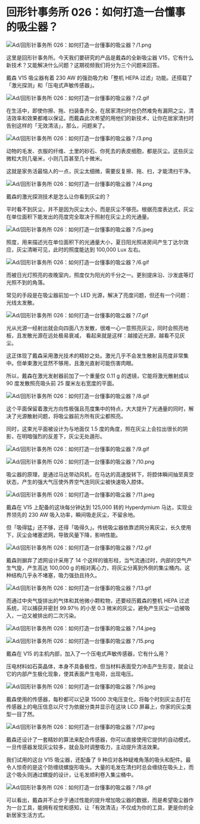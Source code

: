 # 回形针事务所 026：如何打造一台懂事的吸尘器？

![Ad/回形针事务所 026：如何打造一台懂事的吸尘器？/1.png](https://cdn.jsdelivr.net/gh/ipaperclip-icu/static/image/文字稿/Ad/回形针事务所%20026：如何打造一台懂事的吸尘器？/1.png)

这里是回形针事务所。今天我们要研究的产品是戴森的全新吸尘器 V15，它有什么新技术？又能解决什么问题？这期视频我们将分为三个问题来回答。

戴森 V15 吸尘器有着 230 AW 的强劲吸力和「整机 HEPA 过滤」功能。还搭载了「激光探测」和「压电式声敏传感器」。

![Ad/回形针事务所 026：如何打造一台懂事的吸尘器？/2.gif](https://cdn.jsdelivr.net/gh/ipaperclip-icu/static/image/文字稿/Ad/回形针事务所%20026：如何打造一台懂事的吸尘器？/2.gif)

在生活中，即使你擦、拖、扫装备齐全，在居家清扫时也仍然难免有漏网之尘，清洁效率和效果都难以保证。而戴森此次希望的用他们的新技术，让你在居家清扫时告别这样的「无效清洁」，那么，问题来了。

![Ad/回形针事务所 026：如何打造一台懂事的吸尘器？/3.png](https://cdn.jsdelivr.net/gh/ipaperclip-icu/static/image/文字稿/Ad/回形针事务所%20026：如何打造一台懂事的吸尘器？/3.png)

动物的毛发、衣服的纤维、土里的砂石、你死去的表皮细胞，都是灰尘。这些灰尘微粒大则几毫米，小则几百甚至几十微米。

这就是家务活最恼人的一点，灰尘太细微，需要反复擦、拖、扫，才能清扫干净。

![Ad/回形针事务所 026：如何打造一台懂事的吸尘器？/4.png](https://cdn.jsdelivr.net/gh/ipaperclip-icu/static/image/文字稿/Ad/回形针事务所%20026：如何打造一台懂事的吸尘器？/4.png)

戴森的激光探测技术是怎么让你看到灰尘的？

平时看不到灰尘，并不是因为灰尘太小，而是灰尘不够亮。根据亮度表达式，灰尘在单位面积下能发出的亮度完全取决于照射在灰尘上的光通量。

![Ad/回形针事务所 026：如何打造一台懂事的吸尘器？/5.jpeg](https://cdn.jsdelivr.net/gh/ipaperclip-icu/static/image/文字稿/Ad/回形针事务所%20026：如何打造一台懂事的吸尘器？/5.jpeg)

照度，用来描述光在单位面积下的光通量大小，夏日阳光照进房间产生丁达尔效应，灰尘清晰可见，此时的照度能达到 100,000 Lux 左右。

![Ad/回形针事务所 026：如何打造一台懂事的吸尘器？/6.gif](https://cdn.jsdelivr.net/gh/ipaperclip-icu/static/image/文字稿/Ad/回形针事务所%20026：如何打造一台懂事的吸尘器？/6.gif)

而被日光灯照亮的夜晚室内，照度仅为阳光的千分之一。更别提床沿、沙发底等灯光照不到的角落。

常见的手段是在吸尘器前加一个 LED 光源，解决了亮度问题，但还有一个问题：光线太发散。

![Ad/回形针事务所 026：如何打造一台懂事的吸尘器？/7.gif](https://cdn.jsdelivr.net/gh/ipaperclip-icu/static/image/文字稿/Ad/回形针事务所%20026：如何打造一台懂事的吸尘器？/7.gif)

光从光源一经射出就会向四面八方发散，很难一心一意照亮灰尘，同时会照亮地板，且发散光源在远处极易衰减， 看起来就是这样：越接近光源，越看不见灰尘。

这正体现了戴森采用激光技术的精妙之处。激光几乎不会发生散射且亮度非常集中。但单束激光显然不够用，且激光直射可能伤害肉眼。

所以，戴森在激光发射器前加了一个重量仅 0.11 g 的透镜，它能将激光散射成以 90 度发散照亮吸头前 25 厘米左右宽度的平面。

![Ad/回形针事务所 026：如何打造一台懂事的吸尘器？/8.gif](https://cdn.jsdelivr.net/gh/ipaperclip-icu/static/image/文字稿/Ad/回形针事务所%20026：如何打造一台懂事的吸尘器？/8.gif)

这个平面保留着激光方向性极强且亮度集中的特点，大大提升了光通量的同时，解决了光源散射问题，将吸尘器前方所有灰尘都照亮。

同时，这束光平面被设计为与地面仅 1.5 度的角度，照在灰尘上会拉出很长的阴影，在明暗强烈的反差下，灰尘无处遁形。

![Ad/回形针事务所 026：如何打造一台懂事的吸尘器？/9.gif](https://cdn.jsdelivr.net/gh/ipaperclip-icu/static/image/文字稿/Ad/回形针事务所%20026：如何打造一台懂事的吸尘器？/9.gif)

![Ad/回形针事务所 026：如何打造一台懂事的吸尘器？/10.png](https://cdn.jsdelivr.net/gh/ipaperclip-icu/static/image/文字稿/Ad/回形针事务所%20026：如何打造一台懂事的吸尘器？/10.png)

吸尘器的原理，是通过马达带动风机，在马达的高速旋转下，将腔体瞬间抽至真空状态，产生的强大气压使外界空气连同灰尘被快速吸入腔体。

![Ad/回形针事务所 026：如何打造一台懂事的吸尘器？/11.jpeg](https://cdn.jsdelivr.net/gh/ipaperclip-icu/static/image/文字稿/Ad/回形针事务所%20026：如何打造一台懂事的吸尘器？/11.jpeg)

戴森在 V15 上配备的这块每分钟达到 125,000 转的 Hyperdymium 马达，实现业界领先的 230 AW 吸入功率，瞬间吸走灰尘，不留余地。

但「吸得猛」还不够，还得「吸得久」。传统吸尘器依靠滤网分离灰尘，长久使用下，灰尘会堵塞滤网，导致风量下降，影响性能。

![Ad/回形针事务所 026：如何打造一台懂事的吸尘器？/12.gif](https://cdn.jsdelivr.net/gh/ipaperclip-icu/static/image/文字稿/Ad/回形针事务所%20026：如何打造一台懂事的吸尘器？/12.gif)

戴森则摒弃了滤网设计采用了 14 个这样的锥形柱，当气流通过时，内部的空气产生气旋，产生高达 100,000 g 的相对离心力，将灰尘分离到外侧的集尘桶内。这种结构几乎永不堵塞，吸力强劲且持久。

![Ad/回形针事务所 026：如何打造一台懂事的吸尘器？/13.gif](https://cdn.jsdelivr.net/gh/ipaperclip-icu/static/image/文字稿/Ad/回形针事务所%20026：如何打造一台懂事的吸尘器？/13.gif)

而通过中央气旋排出的气体和其他微小颗粒物，还要经历戴森的整机 HEPA 过滤系统，可以捕获并密封 99.97％ 的小至 0.3 微米的灰尘，避免产生灰尘一边被吸入，一边又被排出的二次污染。

![Ad/回形针事务所 026：如何打造一台懂事的吸尘器？/14.jpeg](https://cdn.jsdelivr.net/gh/ipaperclip-icu/static/image/文字稿/Ad/回形针事务所%20026：如何打造一台懂事的吸尘器？/14.jpeg)

![Ad/回形针事务所 026：如何打造一台懂事的吸尘器？/15.png](https://cdn.jsdelivr.net/gh/ipaperclip-icu/static/image/文字稿/Ad/回形针事务所%20026：如何打造一台懂事的吸尘器？/15.png)

戴森在 V15 的主机内部，加入了一个压电式声敏传感器，它有什么用？

压电材料如石英晶体，本身不具备极性，但当材料表面受力冲击产生形变，就会让它的内部产生极化现象，使其表面产生电荷，出现电压。

![Ad/回形针事务所 026：如何打造一台懂事的吸尘器？/16.jpeg](https://cdn.jsdelivr.net/gh/ipaperclip-icu/static/image/文字稿/Ad/回形针事务所%20026：如何打造一台懂事的吸尘器？/16.jpeg)

戴森使用的传感器，每秒都可以记录 15000 次电压变化，将每个时刻灰尘击打在传感器上的电压信息以尺寸为依据分类并显示在这块 LCD 屏幕上，你家的灰尘类型一目了然。

![Ad/回形针事务所 026：如何打造一台懂事的吸尘器？/17.jpeg](https://cdn.jsdelivr.net/gh/ipaperclip-icu/static/image/文字稿/Ad/回形针事务所%20026：如何打造一台懂事的吸尘器？/17.jpeg)

戴森还设计了一套精妙的算法来配合传感器，你可以直接使用它提供的自动模式，一旦传感器发现灰尘较多，就会及时调整吸力，主动提升清洁效果。

我们试用的这台 V15 吸尘器，还配备了 9 种应对各种疑难角落的吸头和配件。最令人惊奇的是这个防缠绕螺旋形吸头。大量的毛发在清扫时总会缠绕在吸头上，而这个吸头则通过螺旋的设计，让毛发顺利卷入集尘桶中。

![Ad/回形针事务所 026：如何打造一台懂事的吸尘器？/18.gif](https://cdn.jsdelivr.net/gh/ipaperclip-icu/static/image/文字稿/Ad/回形针事务所%20026：如何打造一台懂事的吸尘器？/18.gif)

可以看出，戴森并不止步于通过性能的提升增加吸尘器的数据，而是希望吸尘器作为一台工具，能拥有视觉和感知，让「有效清洁」不仅成为你的工具，更是你的全新居家生活方式。
